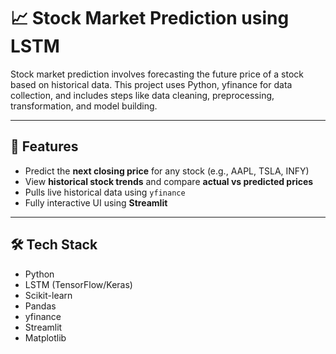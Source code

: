 # 📈 Stock Market Prediction using LSTM

Stock market prediction involves forecasting the future price of a stock based on historical data. This project uses Python, yfinance for data collection, and includes steps like data cleaning, preprocessing, transformation, and model building.

---

## 🔮 Features

- Predict the **next closing price** for any stock (e.g., AAPL, TSLA, INFY)
- View **historical stock trends** and compare **actual vs predicted prices**
- Pulls live historical data using `yfinance`
- Fully interactive UI using **Streamlit**

---

## 🛠️ Tech Stack

- Python
- LSTM (TensorFlow/Keras)
- Scikit-learn
- Pandas
- yfinance
- Streamlit
- Matplotlib
